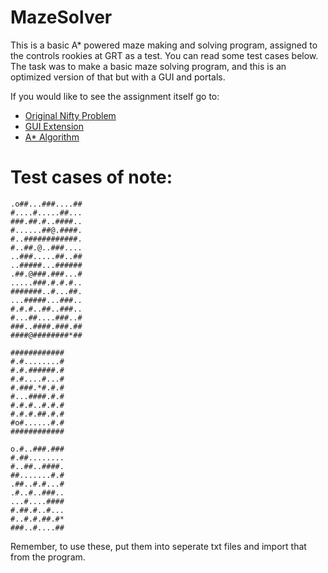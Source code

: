 # MazeSolver
This is a basic A* powered maze making and solving program, assigned to the controls rookies at GRT as a test.
You can read some test cases below.
The task was to make a basic maze solving program, and this is an optimized version of that but with a GUI and portals.

If you would like to see the assignment itself go to:
* [Original Nifty Problem](http://nifty.stanford.edu/2008/blaheta-maze/cs2/prep-hwk.pdf)
* [GUI Extension](http://nifty.stanford.edu/2008/blaheta-maze/cs2/proj-spec.pdf)
* [A* Algorithm](http://nifty.stanford.edu/2008/blaheta-maze/a-star/a-star.pdf)

# Test cases of note:
```
.o##...###....##
#....#.....##...
###.##.#..####..
#......##@.####.
#..############.
#..##.@..###....
..###.....##..##
..#####...######
.##.@###.###...#
.....###.#.#.#..
#######..#...##.
...#####...###..
#.#.#..##..###..
#...##....###..#
###..####.###.##
####@########*##

############
#.#........#
#.#.######.#
#.#....#...#
#.###.*#.#.#
#...####.#.#
#.#.#..#.#.#
#.#.#.##.#.#
#o#......#.#
############

o.#..###.###
#.##........
#..##..####.
##.......#.#
.##..#.#...#
.#..#..###..
...#....####
#.##.#..#...
#..#.#.##.#*
###..#....##
```
Remember, to use these, put them into seperate txt files and import that from the program.